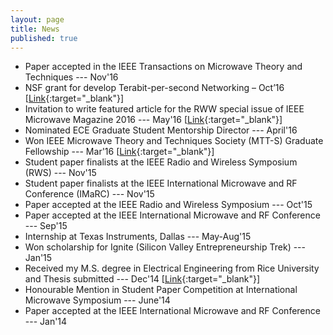 ```yaml
---
layout: page
title: News
published: true
---
```


- Paper accepted in the IEEE Transactions on Microwave Theory and Techniques --- Nov'16
- NSF grant for develop Terabit-per-second Networking – Oct’16 [[Link](http://news.rice.edu/2016/10/11/marconi-inspires-rice-university-design-for-1-terabit-wireless-2/){:target="_blank"}]
- Invitation to write featured article for the RWW special issue of IEEE Microwave Magazine 2016 --- May'16 [[Link](https://www.ece.rice.edu/news/2016_11AB/){:target="_blank"}]
- Nominated ECE Graduate Student Mentorship Director ---  April'16
- Won IEEE Microwave Theory and Techniques Society (MTT-S) Graduate Fellowship --- Mar'16 [[Link](http://www.ece.rice.edu/Content.aspx?id=2147484532){:target="_blank"}]
- Student paper finalists at the IEEE Radio and Wireless Symposium (RWS) --- Nov'15
- Student paper finalists at the IEEE International Microwave and RF Conference (IMaRC) --- Nov'15
- Paper accepted at the IEEE Radio and Wireless Symposium  --- Oct'15
- Paper accepted at the IEEE International Microwave and RF Conference --- Sep'15
- Internship at Texas Instruments, Dallas  --- May-Aug'15
- Won scholarship for Ignite (Silicon Valley Entrepreneurship Trek) --- Jan'15
- Received my M.S. degree in Electrical Engineering from Rice University and Thesis submitted --- Dec'14 [[Link](https://scholarship.rice.edu/handle/1911/87740){:target="_blank"}]
- Honourable Mention in Student Paper Competition at International Microwave Symposium --- June'14
- Paper accepted at the IEEE International Microwave and RF Conference --- Jan'14
